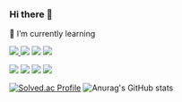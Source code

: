### Hi there 👋

🌱 I’m currently learning

<a href="" target="_blank"><img src="https://img.shields.io/badge/C-A8B9CC?style=flat-square&logo=C&logoColor=white"/>  </a><a href="" target="_blank"><img src="https://img.shields.io/badge/C++-00599C?style=flat-square&logo=c%2B%2B&logoColor=white"/></a>  <a href="" target="_blank"><img src="https://img.shields.io/badge/Python-3776AB?style=flat-square&logo=Python&logoColor=white"/></a>  <a href="" target="_blank"><img src="https://img.shields.io/badge/Linux-FCC624?style=flat-square&logo=Linux&logoColor=white"/></a>

<a href="" target="_blank"><img src="https://img.shields.io/badge/Visual Studio-5C2D91?style=flat-square&logo=Visual Studio&logoColor=white"/></a>  <a href="" target="_blank"><img src="https://img.shields.io/badge/Visual Studio Code-007ACC?style=flat-square&logo=Visual Studio Code&logoColor=white"/></a>  <a href="" target="_blank"><img src="https://img.shields.io/badge/Google Colab-F9AB00?style=flat-square&logo=Google Colab&logoColor=white"/></a>  <a href="" target="_blank"><img src="https://img.shields.io/badge/TensorFlow-FF6F00?style=flat-square&logo=TensorFlow&logoColor=white"/></a>

[![Solved.ac Profile](http://mazassumnida.wtf/api/v2/generate_badge?boj=kimhs982)](https://solved.ac/kimhs982/) ![Anurag's GitHub stats](https://github-readme-stats.vercel.app/api?username=kimhs982&theme=algolia&show_icons=true)

<!--
**kimhs982/kimhs982** is a ✨ _special_ ✨ repository because its `README.md` (this file) appears on your GitHub profile.

Here are some ideas to get you started:

- 🔭 I’m currently working on ...
- 🌱 I’m currently learning ...
- 👯 I’m looking to collaborate on ...
- 🤔 I’m looking for help with ...
- 💬 Ask me about ...
- 📫 How to reach me: ...
- 😄 Pronouns: ...
- ⚡ Fun fact: ...
-->
